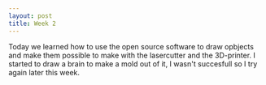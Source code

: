 ```yaml
---
layout: post
title: Week 2
---
```


Today we learned how to use the open source software to draw opbjects and make them possible to make with the lasercutter and the 3D-printer.
I started to draw a brain to make a mold out of it, I wasn't succesfull so I try again later this week.

